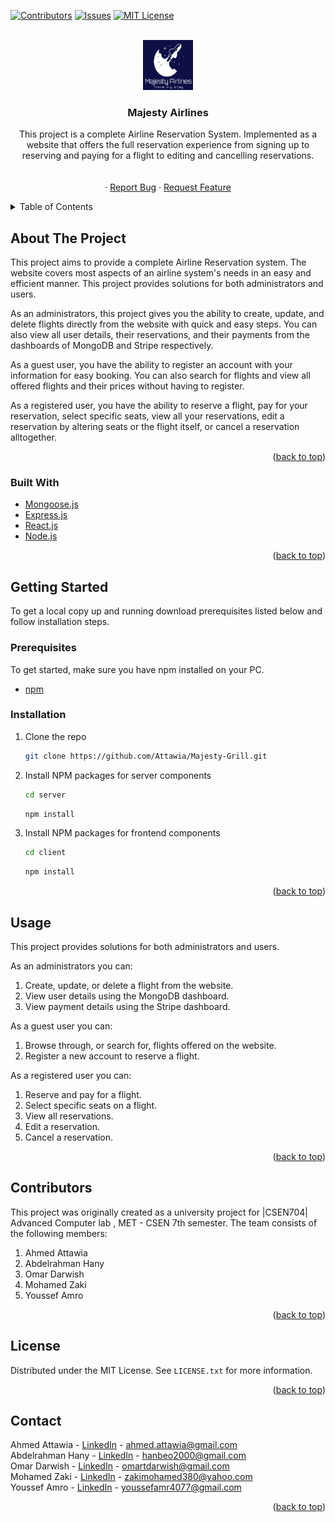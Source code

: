 <div id="top"></div>


[![Contributors][contributors-shield]][contributors-url]
[![Issues][issues-shield]][issues-url]
[![MIT License][license-shield]][license-url]



<!-- PROJECT LOGO -->
<br />
<div align="center">
  <a href="https://github.com/Attawia/Majesty-Grill">
    <img src="client/src/components/Navbar/logo.png" alt="Logo" width="80" height="80">
  </a>

<h3 align="center">Majesty Airlines</h3>

  <p align="center">
    This project is a complete Airline Reservation System. Implemented as a website that offers the full reservation experience from signing up to reserving and paying for a flight to editing and cancelling reservations.
    <br />
    <br />
    <br />
    ·
    <a href="https://github.com/Attawia/Majesty-Grill/issues">Report Bug</a>
    ·
    <a href="https://github.com/Attawia/Majesty-Grill/issues">Request Feature</a>
  </p>
</div>



<!-- TABLE OF CONTENTS -->
<details>
  <summary>Table of Contents</summary>
  <ol>
    <li>
      <a href="#about-the-project">About The Project</a>
      <ul>
        <li><a href="#built-with">Built With</a></li>
      </ul>
    </li>
    <li>
      <a href="#getting-started">Getting Started</a>
      <ul>
        <li><a href="#prerequisites">Prerequisites</a></li>
        <li><a href="#installation">Installation</a></li>
      </ul>
    </li>
    <li><a href="#usage">Usage</a></li>
    <li><a href="#contributors">Contributors</a></li>
    <li><a href="#license">License</a></li>
    <li><a href="#contact">Contact</a></li>
  </ol>
</details>



<!-- ABOUT THE PROJECT -->
## About The Project

This project aims to provide a complete Airline Reservation system. The website covers most aspects of an airline system's needs in an easy and efficient manner. This project provides solutions for both administrators and users. 

As an administrators, this project gives you the ability to create, update, and delete flights directly from the website with quick and easy steps. You can also view all user details, their reservations, and their payments from the dashboards of MongoDB and Stripe respectively.

As a guest user, you have the ability to register an account with your information for easy booking. You can also search for flights and view all offered flights and their prices without having to register.

As a registered user, you have the ability to reserve a flight, pay for your reservation, select specific seats, view all your reservations, edit a reservation by altering seats or the flight itself, or cancel a reservation alltogether.

<p align="right">(<a href="#top">back to top</a>)</p>



### Built With


* [Mongoose.js](https://mongoosejs.com/)
* [Express.js](https://expressjs.com/)
* [React.js](https://reactjs.org/)
* [Node.js](https://nodejs.org/en/)


<p align="right">(<a href="#top">back to top</a>)</p>



<!-- GETTING STARTED -->
## Getting Started


To get a local copy up and running download prerequisites listed below and follow installation steps.

### Prerequisites

To get started, make sure you have npm installed on your PC.
* [npm](https://www.npmjs.com/)
  

### Installation


1. Clone the repo
   ```sh
   git clone https://github.com/Attawia/Majesty-Grill.git
   ```
2. Install NPM packages for server components
   ```sh
   cd server
   ```
   ```sh
   npm install
   ```
3. Install NPM packages for frontend components
   ```sh
   cd client
   ```
   ```sh
   npm install
   ```



<p align="right">(<a href="#top">back to top</a>)</p>



<!-- USAGE EXAMPLES -->
## Usage

This project provides solutions for both administrators and users.

As an administrators you can:
1. Create, update, or delete a flight from the website.
2. View user details using the MongoDB dashboard.
3. View payment details using the Stripe dashboard.

As a guest user you can:
1. Browse through, or search for, flights offered on the website.
2. Register a new account to reserve a flight.

As a registered user you can:
1. Reserve and pay for a flight.
2. Select specific seats on a flight.
3. View all reservations.
4. Edit a reservation.
5. Cancel a reservation.


<p align="right">(<a href="#top">back to top</a>)</p>







<!-- CONTRIBUTORS -->
## Contributors

This project was originally created as a university project for |CSEN704| Advanced Computer lab , MET - CSEN 7th semester.
The team consists of the following members:

1. Ahmed Attawia
2. Abdelrahman Hany
3. Omar Darwish
4. Mohamed Zaki
5. Youssef Amro

<p align="right">(<a href="#top">back to top</a>)</p>



<!-- LICENSE -->
## License

Distributed under the MIT License. See `LICENSE.txt` for more information.

<p align="right">(<a href="#top">back to top</a>)</p>



<!-- CONTACT -->
## Contact

Ahmed Attawia - [LinkedIn](https://linkedin.com/in/ahmedattawia) - ahmed.attawia@gmail.com <br/>
Abdelrahman Hany - [LinkedIn](https://www.linkedin.com/in/abdelrahman-hany-850642214/) - hanbeo2000@gmail.com<br/>
Omar Darwish - [LinkedIn](https://www.linkedin.com/in/omar-darwish-aa718520b/) - omartdarwish@gmail.com<br/>
Mohamed Zaki - [LinkedIn](https://www.linkedin.com/in/mohamed-zaki-100970197/) - zakimohamed380@yahoo.com<br/>
Youssef Amro - [LinkedIn](https://www.linkedin.com/in/youssef-amr-aab4891b8/) - youssefamr4077@gmail.com <br/>



<p align="right">(<a href="#top">back to top</a>)</p>







<!-- MARKDOWN LINKS & IMAGES -->
<!-- https://www.markdownguide.org/basic-syntax/#reference-style-links -->
[contributors-shield]: https://img.shields.io/github/contributors/Attawia/Majesty-Grill.svg?style=for-the-badge
[contributors-url]: https://github.com/Attawia/Majesty-Grill/graphs/contributors
[forks-shield]: https://img.shields.io/github/forks/Attawia/Majesty-Grill.svg?style=for-the-badge
[forks-url]: https://github.com/Attawia/Majesty-Grill/network/members
[stars-shield]: https://img.shields.io/github/stars/Attawia/Majesty-Grill.svg?style=for-the-badge
[stars-url]: https://github.com/Attawia/Majesty-Grill/stargazers
[issues-shield]: https://img.shields.io/github/issues/Attawia/Majesty-Grill.svg?style=for-the-badge
[issues-url]: https://github.com/Attawia/Majesty-Grill/issues
[license-shield]: https://img.shields.io/github/license/Attawia/Majesty-Grill.svg?style=for-the-badge
[license-url]: https://github.com/Attawia/Majesty-Grill/blob/main/LICENSE.txt
[linkedin-shield]: https://img.shields.io/badge/-LinkedIn-black.svg?style=for-the-badge&logo=linkedin&colorB=555
[linkedin-url]: https://linkedin.com/in/ahmedattawia
[product-screenshot]: images/screenshot.png
